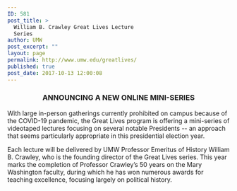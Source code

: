 ```yaml
---
ID: 581
post_title: >
  William B. Crawley Great Lives Lecture
  Series
author: UMW
post_excerpt: ""
layout: page
permalink: http://www.umw.edu/greatlives/
published: true
post_date: 2017-10-13 12:00:08
---
```

<h3 style="text-align: center">ANNOUNCING A NEW ONLINE MINI-SERIES</h3>
With large in-person gatherings currently prohibited on campus because of the COVID-19 pandemic, the Great Lives program is offering a mini-series of videotaped lectures focusing on several notable Presidents -- an approach that seems particularly appropriate in this presidential election year.

Each lecture will be delivered by UMW Professor Emeritus of History William B. Crawley, who is the founding director of the Great Lives series. This year marks the completion of Professor Crawley’s 50 years on the Mary Washington faculty, during which he has won numerous awards for teaching excellence, focusing largely on political history.

&nbsp;
<p style="text-align: center"></p>